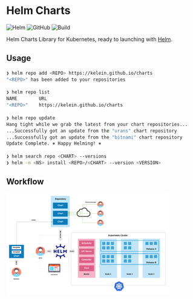 # Helm Charts

![Helm](https://img.shields.io/badge/helm_v3-%23101683.svg?style=for-the-badge&logo=helm&logoColor=white)  ![GitHub](https://img.shields.io/badge/github%20actions-%232671E5.svg?style=for-the-badge&logo=githubactions&logoColor=white)   ![Build](https://img.shields.io/github/actions/workflow/status/kelein/charts/pages%2Fpages-build-deployment?style=for-the-badge&logo=github)

Helm Charts Library for Kubernetes, ready to launching with [Helm](https://github.com/helm/helm).

## Usage

```bash
❯ helm repo add <REPO> https://kelein.github.io/charts
"<REPO>" has been added to your repositories

❯ helm repo list
NAME        URL
"<REPO>"    https://kelein.github.io/charts

❯ helm repo update
Hang tight while we grab the latest from your chart repositories...
...Successfully got an update from the "urans" chart repository
...Successfully got an update from the "bitnami" chart repository
Update Complete. ⎈ Happy Helming! ⎈

❯ helm search repo <CHART> --versions
❯ helm -n <NS> install <REPO>/<CHART> --version <VERSION>
```

## Workflow

<img alt="workflow" width="85%" src="docs/helm-workflow.png">
